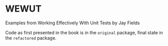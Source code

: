 # WEWUT
Examples from Working Effectively With Unit Tests by Jay Fields

Code as first presented in the book is in the `original` package, final state in the `refactored` package.
